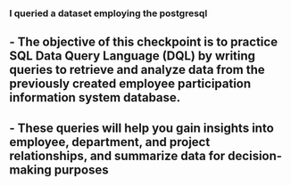 ### I queried a dataset employing the postgresql

## - The objective of this checkpoint is to practice SQL Data Query Language (DQL) by writing queries to retrieve and analyze data from the previously created employee participation information system database. 
## - These queries will help you gain insights into employee, department, and project relationships, and summarize data for decision-making purposes 
